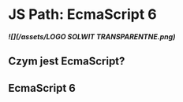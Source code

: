 # JS Path: EcmaScript 6

##### ![](/assets/LOGO SOLWIT TRANSPARENTNE.png)

## Czym jest EcmaScript?

## EcmaScript 6



